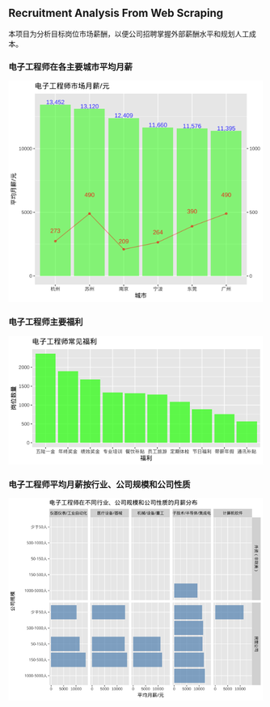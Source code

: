 ## Recruitment Analysis From Web Scraping

本项目为分析目标岗位市场薪酬，以便公司招聘掌握外部薪酬水平和规划人工成本。

### 电子工程师在各主要城市平均月薪
![](Rplot001_Salary.png)

### 电子工程师主要福利
![](Rplot002_常见福利.png)

### 电子工程师平均月薪按行业、公司规模和公司性质
![](Rplot003_按行业、公司规模、公司性质.png)
